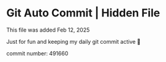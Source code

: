 # Git Auto Commit | Hidden File

This file was added Feb 12, 2025

Just for fun and keeping my daily git commit active 🤪

commit number: 491660
